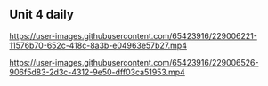 ## Unit 4 daily

https://user-images.githubusercontent.com/65423916/229006221-11576b70-652c-418c-8a3b-e04963e57b27.mp4

https://user-images.githubusercontent.com/65423916/229006526-906f5d83-2d3c-4312-9e50-dff03ca51953.mp4
